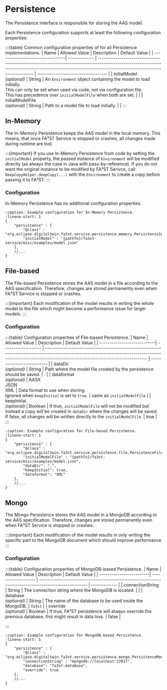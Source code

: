 # Persistence

The Persistence interface is responsible for storing the AAS model.

Each Persistence configuration supports at least the following configuration properties:

:::{table} Common configuration properties of for all Persistence implementations.
| Name                             | Allowed Value | Description                                                                                                                                                                                               | Default Value                       |
| ---------------------------------| ------------- | --------------------------------------------------------------------------------------------------------------------------------------------------------------------------------------------------------- | ----------------------------------- |
| initialModel<br>*(optional)*     | String        | An `Environment` object containing the model to load initially.<br>This can only be set when used via code, not via configuration file.<br>This has precedence over `initialModelFile` when both are set. |                                     |
| initialModelFile<br>*(optional)* | String        | Path to a model file to load initially.                                                                                                                                                                   |                                     |
:::

## In-Memory

The In-Memory Persistence keeps the AAS model in the local memory.
This means, that once FA³ST Service is stopped or crashes, all changes made during runtime are lost.

:::{important}
If you use In-Memory Persistence from code by setting the `initialModel` property, the passed instance of `Environment` will be modified directly (as always the case in Java with pass-by-reference).
If you do not want the original instance to be modified by FA³ST Serivce, call `DeepCopyHelper.deepCopy(...)` with the `Environment` to create a copy before passing it to FA³ST.
:::

### Configuration

In-Memory Persistence has no additional configuration properties.

```{code-block} json
:caption: Example configuration for In-Memory Persistence.
:lineno-start: 1
{
	"persistence" : {
		"@class" : "org.eclipse.digitaltwin.fa3st.service.persistence.memory.PersistenceInMemory",
		"initialModel" : "{pathTo}/fa3st-service/misc/examples/model.json"
	},
	//...
}
```


## File-based

The File-based Persistence stores the AAS model in a file according to the AAS specification.
Therefore, changes are stored permanently even when FA³ST Service is stopped or crashes.

:::{important}
Each modification of the model results in writing the whole model to the file which might become a performance issue for larger models.
:::

### Configuration

:::{table} Configuration properties of File-based Persistence.
| Name                        | Allowed Value       | Description                                                                                                                                                                                                     | Default Value              |
| ----------------------------| ------------------- | --------------------------------------------------------------------------------------------------------------------------------------------------------------------------------------------------------------- | -------------------------- |
| dataDir<br>*(optional)*     | String              | Path where the model file created by the persistence should be saved.                                                                                                                                           | .                          |
| dataformat<br>*(optional)*  | AASX<br>JSON<br>XML | Data format to use when storing.<br>Ignored when `keepInitial` is set to `true`.                                                                                                                                | same as `initialModelFile` |
| keepInitial<br>*(optional)* | Boolean             | If true, `initialModelFile` will not be modified but instead a copy will be created in `dataDir` where the changes will be saved.<br> If false, all changes will be written directly to the `initialModelFile`. | true                       |
:::

```{code-block} json
:caption: Example configuration for File-based Persistence.
:lineno-start: 1
{
	"persistence" : {
		"@class" : "org.eclipse.digitaltwin.fa3st.service.persistence.file.PersistenceFile",
		"initialModelFile" : "{pathTo}/fa3st-service/misc/examples/model.json",
		"dataDir": ".",
		"keepInitial": true,
		"dataformat": "XML"
	},
	//...
}
```


## Mongo

The Mongo Persistence stores the AAS model in a MongoDB according to the AAS specification.
Therefore, changes are stored permanently even when FA³ST Service is stopped or crashes.

:::{important}
Each modification of the model results in only writing the specific part to the MongoDB document which should improve performance
:::

### Configuration

:::{table} Configuration properties of MongoDB-based Persistence.
| Name                     | Allowed Value       | Description                                                                                            | Default Value |
| -------------------------| ------------------- | ------------------------------------------------------------------------------------------------------ | ------------- |
| connectionString<br>     | String              | The connection string where the MongoDB is located.                                                    |               |
| database<br>*(optional)* | String              | The name of the database to be used inside the MongoDB.                                                | `fa3st`       |
| override<br>*(optional)* | Boolean             | If true, FA³ST persistence will always override the previous database, this might result in data loss. | false         |

:::

```{code-block} json
:caption: Example configuration for MongoDB-based Persistence.
:lineno-start: 1
{
	"persistence" : {
		"@class" : "org.eclipse.digitaltwin.fa3st.service.persistence.mongo.PersistenceMongo",
		"connectionString" : "mongodb://localhost:27017",
		"database": "fa3st-database",
		"override": true
	},
	//...
}
```
